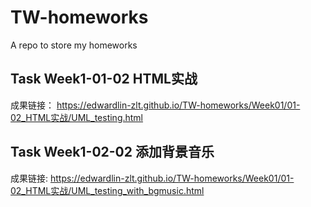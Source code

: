 # TW-homeworks
A repo to store my homeworks

## Task Week1-01-02 HTML实战
成果链接： <https://edwardlin-zlt.github.io/TW-homeworks/Week01/01-02_HTML实战/UML_testing.html>

## Task Week1-02-02 添加背景音乐
成果链接: <https://edwardlin-zlt.github.io/TW-homeworks/Week01/01-02_HTML实战/UML_testing_with_bgmusic.html>
